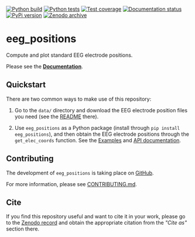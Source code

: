 [![Python build](https://github.com/sappelhoff/eeg_positions/workflows/Python%20build/badge.svg)](https://github.com/sappelhoff/eeg_positions/actions?query=workflow%3A%22Python+build%22)
[![Python tests](https://github.com/sappelhoff/eeg_positions/workflows/Python%20tests/badge.svg)](https://github.com/sappelhoff/eeg_positions/actions?query=workflow%3A%22Python+tests%22)
[![Test coverage](https://codecov.io/gh/sappelhoff/eeg_positions/branch/main/graph/badge.svg)](https://codecov.io/gh/sappelhoff/eeg_positions)
[![Documentation status](https://readthedocs.org/projects/eeg-positions/badge/?version=stable)](https://eeg-positions.readthedocs.io/en/stable/?badge=stable)
[![PyPi version](https://img.shields.io/pypi/v/eeg_positions.svg)](https://pypi.org/project/eeg_positions/)
[![Zenodo archive](https://zenodo.org/badge/136149692.svg)](https://zenodo.org/badge/latestdoi/136149692)

# eeg_positions

Compute and plot standard EEG electrode positions.

Please see the [**Documentation**](https://eeg-positions.readthedocs.io/en/stable/).

## Quickstart

There are two common ways to make use of this repository:

1. Go to the `data/` directory and download the EEG electrode position files you need
   (see the [README](https://github.com/sappelhoff/eeg_positions/tree/main/data) there).

1. Use `eeg_positions` as a Python package (install through `pip install eeg_positions`),
   and then obtain the EEG electrode positions through the `get_elec_coords` function.
   See the [Examples](https://eeg-positions.readthedocs.io/en/stable/auto_examples/index.html)
   and [API documentation](https://eeg-positions.readthedocs.io/en/stable/api.html).

## Contributing

The development of `eeg_positions` is taking place on
[GitHub](https://github.com/sappelhoff/eeg_positions).

For more information, please see
[CONTRIBUTING.md](https://github.com/sappelhoff/eeg_positions/blob/main/.github/CONTRIBUTING.md).

## Cite

If you find this repository useful and want to cite it in your work, please go
to the [Zenodo record](https://doi.org/10.5281/zenodo.3718568) and obtain the
appropriate citation from the *"Cite as"* section there.
